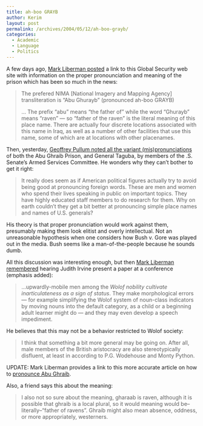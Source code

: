 ```yaml
---
title: ah-boo GRAYB
author: Kerim
layout: post
permalink: /archives/2004/05/12/ah-boo-grayb/
categories:
  - Academic
  - Language
  - Politics
---
```

A few days ago, <a href="http://itre.cis.upenn.edu/~myl/languagelog/archives/000867.html" onclick="_gaq.push(['_trackEvent', 'outbound-article', 'http://itre.cis.upenn.edu/~myl/languagelog/archives/000867.html', 'Mark Liberman posted']);" >Mark Liberman posted</a> a link to this Global Security web site with information on the proper pronounciation and meaning of the prison which has been so much in the news:

> The prefered NIMA [National Imagery and Mapping Agency] transliteration is &#8220;Abu Ghurayb&#8221; (pronounced ah-boo GRAYB)
> 
> &#8230; The prefix &#8220;abu&#8221; means &#8220;the father of&#8221; while the word &#8220;Ghurayb&#8221; means &#8220;raven&#8221; &#8212; so &#8220;father of the raven&#8221; is the literal meaning of this place name. There are actually four discrete locations associated with this name in Iraq, as well as a number of other facilities that use this name, some of which are at locations with other placenames.

Then, yesterday, <a href="http://itre.cis.upenn.edu/~myl/languagelog/archives/000881.html" onclick="_gaq.push(['_trackEvent', 'outbound-article', 'http://itre.cis.upenn.edu/~myl/languagelog/archives/000881.html', 'Geoffrey Pullum noted all the variant (mis)pronunciations']);" >Geoffrey Pullum noted all the variant (mis)pronunciations</a> of both the Abu Ghraib Prison, and General Taguba, by members of the .S. Senate&#8217;s Armed Services Committee. He wonders why they can&#8217;t bother to get it right:

> It really does seem as if American political figures actually try to avoid being good at pronouncing foreign words. These are men and women who spend their lives speaking in public on important topics. They have highly educated staff members to do research for them. Why on earth couldn&#8217;t they get a bit better at pronouncing simple place names and names of U.S. generals?

His theory is that proper pronunciation would work against them, presumably making them look elitist and overly intellectual. Not an unreasonable hypothesis when one considers how Bush v. Gore was played out in the media. Bush seems like a man-of-the-people because he sounds dumb.

All this discussion was interesting enough, but then <a href="http://itre.cis.upenn.edu/~myl/languagelog/archives/000883.html" onclick="_gaq.push(['_trackEvent', 'outbound-article', 'http://itre.cis.upenn.edu/~myl/languagelog/archives/000883.html', 'Mark Liberman remembered']);" >Mark Liberman remembered</a> hearing Judith Irvine present a paper at a conference (emphasis added):

> &#8230;upwardly-mobile men among the *Wolof nobility cultivate inarticulateness as a sign of status*. They make morphological errors &#8212; for example simplifying the Wolof system of noun-class indicators by moving nouns into the default category, as a child or a beginning adult learner might do &#8212; and they may even develop a speech impediment.

He believes that this may not be a behavior restricted to Wolof society:

> I think that something a bit more general may be going on. After all, male members of the British aristocracy are also stereotypically disfluent, at least in according to P.G. Wodehouse and Monty Python.

UPDATE: Mark Liberman provides a link to this more accurate article on how to <a href="http://slate.msn.com/id/2100290/" onclick="_gaq.push(['_trackEvent', 'outbound-article', 'http://slate.msn.com/id/2100290/', 'pronounce Abu Ghraib']);" >pronounce Abu Ghraib</a>.

Also, a friend says this about the meaning:

> I also not so sure about the meaning, gharaab is raven, although it is possible that ghraib is a local plural, so it would meaning would be&#8211;literally&#8211;&#8220;father of ravens&#8221;. Ghraib might also mean absence, oddness, or more appropriately, westerners.

